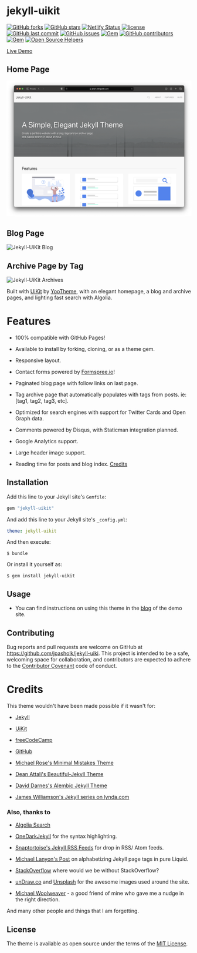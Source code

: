# jekyll-uikit

[![GitHub forks](https://img.shields.io/github/forks/jpasholk/jekyll-uikit.svg?style=social&label=Fork)](https://github.com/jpasholk/jekyll-uikit/fork/)
[![GitHub stars](https://img.shields.io/github/stars/jpasholk/jekyll-uikit.svg?style=social&label=Stars)](https://github.com/jpasholk/jekyll-uikit/stargazers)
[![Netlify Status](https://api.netlify.com/api/v1/badges/a4510ba3-c684-4f71-b3d2-41f21caf68c8/deploy-status)](https://app.netlify.com/sites/ornate-cat-c7fcc8/deploys)
[![license](https://img.shields.io/github/license/jpasholk/jekyll-uikit.svg)](https://github.com/jpasholk/jekyll-uikit/blob/master/LICENSE.txt)
[![GitHub last commit](https://img.shields.io/github/last-commit/jpasholk/jekyll-uikit.svg)](https://github.com/jpasholk/jekyll-uikit/commits/master)
[![GitHub issues](https://img.shields.io/github/issues-raw/jpasholk/jekyll-uikit.svg)](https://github.com/jpasholk/jekyll-uikit/issues?q=is%3Aissue+is%3Aopen+sort%3Aupdated-desc)
[![Gem](https://img.shields.io/gem/dt/jekyll-uikit.svg)](https://rubygems.org/gems/jekyll-uikit)
[![GitHub contributors](https://img.shields.io/github/contributors/jpasholk/jekyll-uikit.svg)](https://github.com/jpasholk/jekyll-uikit/graphs/contributors)
[![Gem](https://img.shields.io/gem/v/jekyll-uikit.svg)](https://rubygems.org/gems/jekyll-uikit)
[![Open Source Helpers](https://www.codetriage.com/jpasholk/jekyll-uikit/badges/users.svg)](https://www.codetriage.com/jpasholk/jekyll-uikit)

[Live Demo](https://jekyll-uikit.jpshlk.com)

## Home Page

![Jekyll-UiKit](/jekyll-uikit-screenshot.png)

## Blog Page

![Jekyll-UiKit Blog](/docs/Blog-Screenshot.png)

## Archive Page by Tag

![Jekyll-UiKit Archives](/docs/Archives-Screenshot.png)

Built with [UiKit](https://getuikit.com/) by [YooTheme](https://yootheme.com/), with an elegant homepage, a blog and archive pages, and lighting fast search with Algolia.

# Features

* 100% compatible with GitHub Pages!

* Available to install by forking, cloning, or as a theme gem.

* Responsive layout.

* Contact forms powered by [Formspree.io](https://formspree.io)!

* Paginated blog page with follow links on last page.

* Tag archive page that automatically populates with tags from posts. ie: [tag1, tag2, tag3, etc].

* Optimized for search engines with support for Twitter Cards and Open Graph data.

* Comments powered by Disqus, with Staticman integration planned.

* Google Analytics support.

* Large header image support.

* Reading time for posts and blog index. [Credits](https://carlosbecker.com/posts/jekyll-reading-time-without-plugins/)

## Installation

Add this line to your Jekyll site's `Gemfile`:

```ruby
gem "jekyll-uikit"
```

And add this line to your Jekyll site's `_config.yml`:

```yaml
theme: jekyll-uikit
```

And then execute:

    $ bundle

Or install it yourself as:

    $ gem install jekyll-uikit

## Usage

* You can find instructions on using this theme in the [blog](https://jekyll-uikit.jpasholk.com/blog/) of the demo site.

## Contributing

Bug reports and pull requests are welcome on GitHub at https://github.com/jpasholk/jekyll-uiki. This project is intended to be a safe, welcoming space for collaboration, and contributors are expected to adhere to the [Contributor Covenant](https://contributor-covenant.org) code of conduct.

# Credits

This theme wouldn't have been made possible if it wasn't for:

* [Jekyll](https://jekyllrb.com/)

* [UiKit](https://getuikit.com/)

* [freeCodeCamp](https://www.freecodecamp.org/)

* [GitHub](https://www.github.com/)

* [Michael Rose's Minimal Mistakes Theme](https://github.com/mmistakes/minimal-mistakes)

* [Dean Attali's Beautiful-Jekyll Theme](https://github.com/daattali/beautiful-jekyll)

* [David Darnes's Alembic Jekyll Theme](https://github.com/daviddarnes/alembic)

* [James Williamson's Jekyll series on lynda.com](https://www.lynda.com/Jekyll-tutorials/Jekyll-Web-Designers/383124-2.html)

### Also, thanks to

* [Algolia Search](https://www.algolia.com/)

* [OneDarkJekyll](https://github.com/mgyongyosi/OneDarkJekyll) for the syntax highlighting.

* [Snaptortoise's Jekyll RSS Feeds](https://github.com/snaptortoise/jekyll-rss-feeds) for drop in RSS/ Atom feeds.

* [Michael Lanyon's Post](https://blog.lanyonm.org/articles/2013/11/21/alphabetize-jekyll-page-tags-pure-liquid.html) on alphabetizing Jekyll page tags in pure Liquid.

* [StackOverflow](https://stackoverflow.com/search?q=Jekyll) where would we be without StackOverflow?

* [unDraw.co](https://undraw.co) and [Unsplash](https://unsplash.com) for the awesome images used around the site.

* [Michael Woolweaver](https://github.com/mwoolweaver) - a good friend of mine who gave me a nudge in the right direction.

And many other people and things that I am forgetting.

## License

The theme is available as open source under the terms of the [MIT License](https://opensource.org/licenses/MIT).
